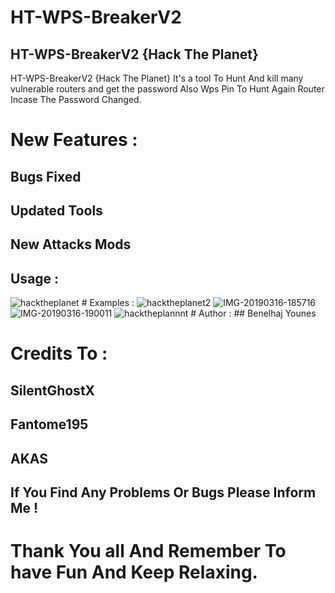 # HT-WPS-BreakerV2
## HT-WPS-BreakerV2 {Hack The Planet}

HT-WPS-BreakerV2 {Hack The Planet} It's a tool To Hunt And kill many vulnerable routers and get the password Also Wps Pin To Hunt Again Router Incase The Password Changed.

# New Features :

## Bugs Fixed 
## Updated Tools
## New Attacks Mods

## Usage :
<img src="https://i.ibb.co/MSmPHk3/hacktheplanet.png" alt="hacktheplanet" border="0">
# Examples :
<img src="https://i.ibb.co/vQfTDx4/hacktheplanet2.png" alt="hacktheplanet2" border="0">
<img src="https://i.ibb.co/3Wz8YW1/IMG-20190316-185716.png" alt="IMG-20190316-185716" border="0">
<img src="https://i.ibb.co/Fg0Q04W/IMG-20190316-190011.png" alt="IMG-20190316-190011" border="0">
<img src="https://i.ibb.co/WcZKtB1/hacktheplannnt.png" alt="hacktheplannnt" border="0">
# Author :
## Benelhaj Younes 

# Credits To :
## SilentGhostX
## Fantome195
## AKAS


## If You Find Any Problems Or Bugs Please Inform Me !

# Thank You all And Remember To have Fun And Keep Relaxing.
